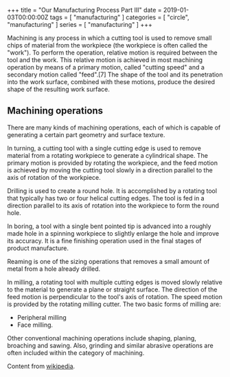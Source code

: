 +++
title = "Our Manufacturing Process Part III"
date = 2019-01-03T00:00:00Z
tags = [
  "manufacturing"
]
categories = [
  "circle",
  "manufacturing"
]
series = [
  "manufacturing"
]
+++

Machining is any process in which a cutting tool is used to remove small chips of material from the workpiece (the workpiece is often called the "work"). To perform the operation, relative motion is required between the tool and the work. This relative motion is achieved in most machining operation by means of a primary motion, called "cutting speed" and a secondary motion called "feed".[7] The shape of the tool and its penetration into the work surface, combined with these motions, produce the desired shape of the resulting work surface.

## Machining operations

There are many kinds of machining operations, each of which is capable of generating a certain part geometry and surface texture.

In turning, a cutting tool with a single cutting edge is used to remove material from a rotating workpiece to generate a cylindrical shape. The primary motion is provided by rotating the workpiece, and the feed motion is achieved by moving the cutting tool slowly in a direction parallel to the axis of rotation of the workpiece.

Drilling is used to create a round hole. It is accomplished by a rotating tool that typically has two or four helical cutting edges. The tool is fed in a direction parallel to its axis of rotation into the workpiece to form the round hole.

In boring, a tool with a single bent pointed tip is advanced into a roughly made hole in a spinning workpiece to slightly enlarge the hole and improve its accuracy. It is a fine finishing operation used in the final stages of product manufacture.

Reaming is one of the sizing operations that removes a small amount of metal from a hole already drilled.

In milling, a rotating tool with multiple cutting edges is moved slowly relative to the material to generate a plane or straight surface. The direction of the feed motion is perpendicular to the tool's axis of rotation. The speed motion is provided by the rotating milling cutter. The two basic forms of milling are:

* Peripheral milling
* Face milling.

Other conventional machining operations include shaping, planing, broaching and sawing. Also, grinding and similar abrasive operations are often included within the category of machining.

Content from [wikipedia](https://en.wikipedia.org/wiki/Machining).
